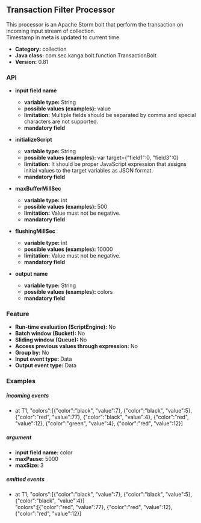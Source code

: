 Transaction Filter Processor
----------------------

This processor is an Apache Storm bolt that perform the transaction on incoming input stream of collection.<br>
Timestamp in meta is updated to current time.

* __Category:__ collection
* __Java class:__ com.sec.kanga.bolt.function.TransactionBolt
* __Version:__ 0.81

### API

* __input field name__
    * __variable type:__ String
    * __possible values (examples):__ value
    * __limitation:__ Multiple fields should be separated by comma and special characters are not supported.
    * __mandatory field__

* __initializeScript__
    * __variable type:__ String
    * __possible values (examples):__ var target={"field1":0, "field3":0}
    * __limitation:__ It should be proper JavaScript expression that assigns initial values to the target variables as JSON format.
    * __mandatory field__


* __maxBufferMillSec__
    * __variable type:__ int
    * __possible values (examples):__ 500
    * __limitation:__ Value must not be negative.
    * __mandatory field__

* __flushingMillSec__
    * __variable type:__ int
    * __possible values (examples):__ 10000
    * __limitation:__ Value must not be negative.
    * __mandatory field__

* __output name__
    * __variable type:__ String
    * __possible values (examples):__ colors
    * __mandatory field__
	
	
### Feature

* __Run-time evaluation (ScriptEngine):__ No
* __Batch window (Bucket):__ No
* __Sliding window (Queue):__ No
* __Access previous values through expression:__ No
* __Group by:__ No
* __Input event type:__ Data
* __Output event type:__ Data


### Examples

##### incoming events
* at T1, "colors":[{"color":"black", "value":7}, {"color":"black", "value":5}, {"color":"red", "value":77},
{"color":"black", "value":4}, {"color":"red", "value":12}, {"color":"green", "value":4}, {"color":"red", "value":12}]


##### argument
* __input field name:__ color
* __maxPause:__ 5000
* __maxSize:__ 3

##### emitted events
* at T1, "colors":[{"color":"black", "value":7}, {"color":"black", "value":5}, {"color":"black", "value":4}]
</br>"colors":[{"color":"red", "value":77}, {"color":"red", "value":12}, {"color":"red", "value":12}]
